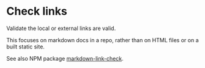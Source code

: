 ---
---
# Check links

Validate the local or external links are valid.

This focuses on markdown docs in a repo, rather than on HTML files or on a built static site.

See also NPM package [markdown-link-check](https://github.com/tcort/markdown-link-check).
